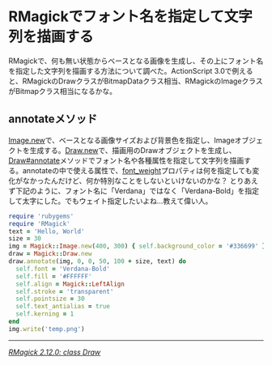 # <span>RMagickでフォント名を指定して</span><span>文字列を描画する</span>

RMagickで、何も無い状態からベースとなる画像を生成し、その上にフォント名を指定した文字列を描画する方法について調べた。ActionScript 3.0で例えると、RMagickのDrawクラスがBitmapDataクラス相当、RMagickのImageクラスがBitmapクラス相当になるかな。

<!-- READMORE -->

## annotateメソッド

[Image.new](http://studio.imagemagick.org/RMagick/doc/image1.html#new)で、ベースとなる画像サイズおよび背景色を指定し、Imageオブジェクトを生成する。[Draw.new](http://studio.imagemagick.org/RMagick/doc/draw.html#new)で、描画用のDrawオブジェクトを生成し、[Draw#annotate](http://studio.imagemagick.org/RMagick/doc/draw.html#annotate)メソッドでフォント名や各種属性を指定して文字列を描画する。annotateの中で使える属性で、[font_weight](http://studio.imagemagick.org/RMagick/doc/draw.html#font_weight_eq)プロパティは何を指定しても変化がなかったんだけど、何か特別なことをしないといけないのかな？ とりあえず下記のように、フォント名に「Verdana」ではなく「Verdana-Bold」を指定して太字にした。でもウェイト指定したいよね…教えて偉い人。

~~~ ruby
require 'rubygems'
require 'RMagick'
text = 'Hello, World'
size = 30
img = Magick::Image.new(400, 300) { self.background_color = '#336699' }
draw = Magick::Draw.new
draw.annotate(img, 0, 0, 50, 100 + size, text) do
  self.font = 'Verdana-Bold'
  self.fill = '#FFFFFF'
  self.align = Magick::LeftAlign
  self.stroke = 'transparent'
  self.pointsize = 30
  self.text_antialias = true
  self.kerning = 1
end
img.write('temp.png')
~~~

---

<cite>[RMagick 2.12.0: class Draw](http://studio.imagemagick.org/RMagick/doc/draw.html#annotate)</cite>
